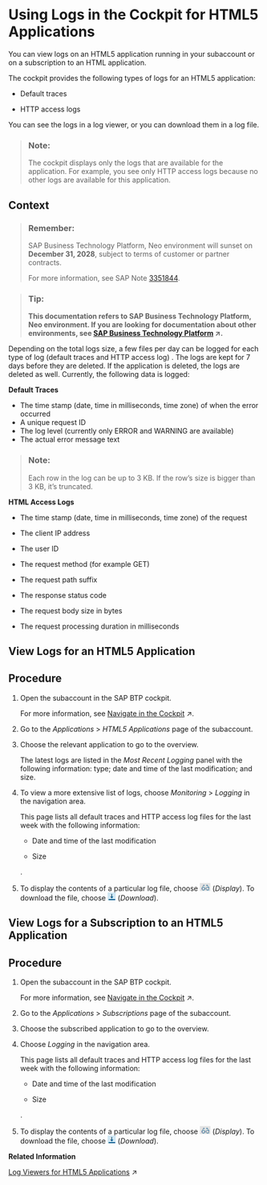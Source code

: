 <!-- loio9f358860642c4ed283cd889a5bc42461 -->

# Using Logs in the Cockpit for HTML5 Applications

You can view logs on an HTML5 application running in your subaccount or on a subscription to an HTML application.

The cockpit provides the following types of logs for an HTML5 application:

-   Default traces

-   HTTP access logs


You can see the logs in a log viewer, or you can download them in a log file.

> ### Note:  
> The cockpit displays only the logs that are available for the application. For example, you see only HTTP access logs because no other logs are available for this application.



## Context

> ### Remember:  
> SAP Business Technology Platform, Neo environment will sunset on **December 31, 2028**, subject to terms of customer or partner contracts.
> 
> For more information, see SAP Note [3351844](https://me.sap.com/notes/3351844).

> ### Tip:  
> **This documentation refers to SAP Business Technology Platform, Neo environment. If you are looking for documentation about other environments, see [SAP Business Technology Platform](https://help.sap.com/viewer/65de2977205c403bbc107264b8eccf4b/Cloud/en-US/6a2c1ab5a31b4ed9a2ce17a5329e1dd8.html "SAP Business Technology Platform (SAP BTP) is an integrated offering comprised of four technology portfolios: database and data management, application development and integration, analytics, and intelligent technologies. The platform offers users the ability to turn data into business value, compose end-to-end business processes, and build and extend SAP applications quickly.") :arrow_upper_right:.**

Depending on the total logs size, a few files per day can be logged for each type of log \(default traces and HTTP access log\) . The logs are kept for 7 days before they are deleted. If the application is deleted, the logs are deleted as well. Currently, the following data is logged:

**Default Traces**

-   The time stamp \(date, time in milliseconds, time zone\) of when the error occurred
-   A unique request ID
-   The log level \(currently only ERROR and WARNING are available\)
-   The actual error message text

> ### Note:  
> Each row in the log can be up to 3 KB. If the row’s size is bigger than 3 KB, it’s truncated.

**HTML Access Logs**

-   The time stamp \(date, time in milliseconds, time zone\) of the request

-   The client IP address

-   The user ID

-   The request method \(for example GET\)

-   The request path suffix

-   The response status code

-   The request body size in bytes

-   The request processing duration in milliseconds


<a name="task_rnm_rbh_gn"/>

<!-- task\_rnm\_rbh\_gn -->

## View Logs for an HTML5 Application



<a name="task_rnm_rbh_gn__steps_gyj_wbh_gn"/>

## Procedure

1.  Open the subaccount in the SAP BTP cockpit.

    For more information, see [Navigate in the Cockpit](https://help.sap.com/viewer/65de2977205c403bbc107264b8eccf4b/Cloud/en-US/0874895f1f78459f9517da55a11ffebd.html "Learn how to navigate to your global accounts and subaccounts in the SAP BTP cockpit.") :arrow_upper_right:.

2.  Go to the *Applications* \> *HTML5 Applications* page of the subaccount.

3.  Choose the relevant application to go to the overview.

    The latest logs are listed in the *Most Recent Logging* panel with the following information: type; date and time of the last modification; and size.

4.  To view a more extensive list of logs, choose *Monitoring* \> *Logging* in the navigation area.

    This page lists all default traces and HTTP access log files for the last week with the following information:

    -   Date and time of the last modification

    -   Size


    .

5.  To display the contents of a particular log file, choose ![](images/Display_HTML5_Log_Icon_8241912.png) \(*Display*\). To download the file, choose ![](images/Download_HTML5_Log_Icon_1835bb5.png) \(*Download*\).


<a name="task_aj2_pdc_cqb"/>

<!-- task\_aj2\_pdc\_cqb -->

## View Logs for a Subscription to an HTML5 Application



<a name="task_aj2_pdc_cqb__steps_vrl_rdc_cqb"/>

## Procedure

1.  Open the subaccount in the SAP BTP cockpit.

    For more information, see [Navigate in the Cockpit](https://help.sap.com/viewer/65de2977205c403bbc107264b8eccf4b/Cloud/en-US/0874895f1f78459f9517da55a11ffebd.html "Learn how to navigate to your global accounts and subaccounts in the SAP BTP cockpit.") :arrow_upper_right:.

2.  Go to the *Applications* \> *Subscriptions* page of the subaccount.

3.  Choose the subscribed application to go to the overview.

4.  Choose *Logging* in the navigation area.

    This page lists all default traces and HTTP access log files for the last week with the following information:

    -   Date and time of the last modification

    -   Size


    .

5.  To display the contents of a particular log file, choose ![](images/Display_HTML5_Log_Icon_8241912.png) \(*Display*\). To download the file, choose ![](images/Download_HTML5_Log_Icon_1835bb5.png) \(*Download*\).


**Related Information**  


[Log Viewers for HTML5 Applications](https://help.sap.com/viewer/f88a032109f0429caea276fc6e3a95f9/Cloud/en-US/8a2bef5ed305481c9640b4cda3613293.html "The SAP BTP cockpit provides dedicated log viewers for showing default traces and HTTP access logs.") :arrow_upper_right:

